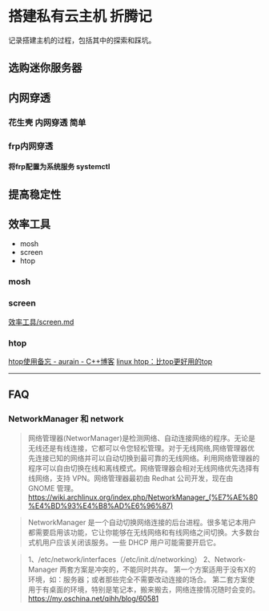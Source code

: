 # 搭建私有云主机 折腾记

记录搭建主机的过程，包括其中的探索和踩坑。

## 选购迷你服务器

## 内网穿透

### 花生壳 内网穿透 简单

### frp内网穿透

#### 将frp配置为系统服务 systemctl
  
## 提高稳定性

## 效率工具

- mosh
- screen
- htop

### mosh

### screen

[效率工具/screen.md](../效率工具/screen.md)

### htop

[htop使用备忘 - aurain - C++博客](http://www.cppblog.com/aurain/archive/2014/11/20/208928.html)
[linux htop：比top更好用的top](https://www.jianshu.com/p/6e9b0cc7f348)

---

## FAQ

### NetworkManager 和 network

>网络管理器(NetworManager)是检测网络、自动连接网络的程序。无论是无线还是有线连接，它都可以令您轻松管理。对于无线网络,网络管理器优先连接已知的网络并可以自动切换到最可靠的无线网络。利用网络管理器的程序可以自由切换在线和离线模式。网络管理器会相对无线网络优先选择有线网络，支持 VPN。网络管理器最初由 Redhat 公司开发，现在由 GNOME 管理。
https://wiki.archlinux.org/index.php/NetworkManager_(%E7%AE%80%E4%BD%93%E4%B8%AD%E6%96%87)

>NetworkManager 是一个自动切换网络连接的后台进程。很多笔记本用户都需要启用该功能，它让你能够在无线网络和有线网络之间切换。大多数台式机用户应该关闭该服务。一些 DHCP 用户可能需要开启它。

>1、/etc/network/interfaces（/etc/init.d/networking）
2、Network-Manager
两套方案是冲突的，不能同时共存。
第一个方案适用于没有X的环境，如：服务器；或者那些完全不需要改动连接的场合。
第二套方案使用于有桌面的环境，特别是笔记本，搬来搬去，网络连接情况随时会变的。
https://my.oschina.net/qihh/blog/60581